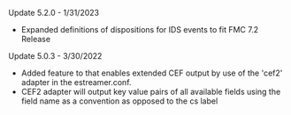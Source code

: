 Update 5.2.0 - 1/31/2023
* Expanded definitions of dispositions for IDS events to fit FMC 7.2 Release 

Update 5.0.3 - 3/30/2022
* Added feature to that enables extended CEF output by use of the 'cef2' adapter in the estreamer.conf.  
* CEF2 adapter will output key value pairs of all available fields using the field name as a convention as opposed to the cs label
